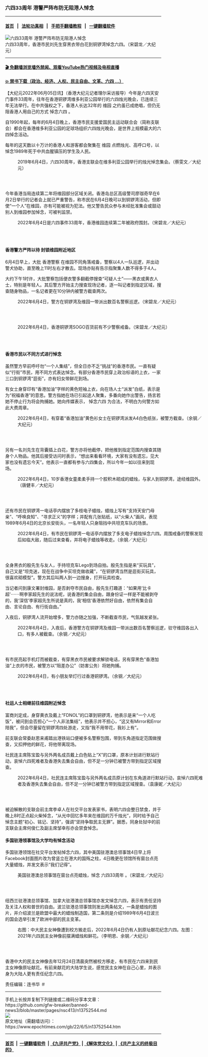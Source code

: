 ### 六四33周年 港警严阵布防无阻港人悼念
------------------------

#### [首页](https://github.com/gfw-breaker/banned-news3/blob/master/README.md) &nbsp;&nbsp;|&nbsp;&nbsp; [法轮功真相](https://github.com/begood0513/basic/blob/master/README.md)  &nbsp;&nbsp;|&nbsp;&nbsp; [手把手翻墙教程](https://github.com/gfw-breaker/guides/wiki)  &nbsp;&nbsp;|&nbsp;&nbsp; [一键翻墙软件](https://github.com/gfw-breaker/nogfw/blob/master/README.md)  



<div><img alt="六四33周年 港警严阵布防无阻港人悼念" class="attachment-djy_600_400 size-djy_600_400 wp-post-image" src="https://i.epochtimes.com/assets/uploads/2022/06/id13752556-flower001@1200x1200-600x400.jpeg"/>
<div class="caption">
 六四33周年，香港市民刘先生穿黑衣带白花到铜锣湾悼念六四。（宋碧龙／大纪元）
</div></div><hr/>

#### [ 🎬  免翻墙浏览墙外禁闻、观看YouTube热门视频及电视直播](https://github.com/gfw-breaker/HelloWorld)

#### [ 💥  禁书下载（政治、经济、人权、民主自由、文革、六四 ...）](https://github.com/gfw-breaker/books/blob/master/README.md)

<div><p>
 【大纪元2022年06月05日讯】（香港大纪元记者理尔采访报导）今年是六四天安门事件33周年，往年在香港铜锣湾维多利亚公园举行的六四烛光晚会，已连续三年无法举行。在中共强权之下，香港人长达32年的
 <ok href="https://www.epochtimes.com/gb/tag/%E7%BB%B4%E5%9B%AD.html">
  维园
 </ok>
 之约虽已成绝唱，但仍无阻香港人用自己的方式
 <ok href="https://www.epochtimes.com/gb/tag/%E6%82%BC%E5%BF%B5%E5%85%AD%E5%9B%9B.html">
  悼念六四
 </ok>
 。
</p>
<p>
 自1990年起，每年的6月4日晚上，香港市民支援爱国民主运动联合会（简称支联会）都会在香港维多利亚公园的足球场组织六四烛光晚会，是世界上规模最大的六四悼念活动。
</p>
<p>
 每年的这天数以十万计的香港人和游客都会聚集在
 <ok href="https://www.epochtimes.com/gb/tag/%E7%BB%B4%E5%9B%AD.html">
  维园
 </ok>
 点燃烛光、高呼口号，以悼念1989年死于中共血腥镇压的学生及人民。
</p>
<figure aria-describedby="caption-attachment-13752557" class="wp-caption aligncenter" id="attachment_13752557" style="width: 600px">
 <ok href="https://i.epochtimes.com/assets/uploads/2022/06/id13752557-20190604-64-Kiri-2-e1654389638284.jpg" target="_blank">
  <img alt="" class="size-large wp-image-13752557" src="https://i.epochtimes.com/assets/uploads/2022/06/id13752557-20190604-64-Kiri-2-600x400.jpg"/>
 </ok>
 <br/><figcaption class="wp-caption-text" id="caption-attachment-13752557">
  2019年6月4日，六四30周年，香港支联会在维多利亚公园举行的烛光悼念集会。（蔡雯文／大纪元）
 </figcaption><br/>
</figure><br/>
<p>
 今年香港当局连续第二年将维园部分区域关闭。香港岛总区高级警司廖珈奇早在6月2日举行的记者会上就已严重警告，称市民在6月4日晚可以到铜锣湾活动，但即使“一个人”在维园，亦有可能被视为犯法。他又警告民众参与未经批准集会或鼓动别人到维园参加悼念，可被判监禁。
</p>
<figure aria-describedby="caption-attachment-13752555" class="wp-caption aligncenter" id="attachment_13752555" style="width: 600px">
 <ok href="https://i.epochtimes.com/assets/uploads/2022/06/id13752555-victoria_park001@1200x1200.jpeg" target="_blank">
  <img alt="" class="size-large wp-image-13752555" src="https://i.epochtimes.com/assets/uploads/2022/06/id13752555-victoria_park001@1200x1200-600x400.jpeg"/>
 </ok>
 <br/><figcaption class="wp-caption-text" id="caption-attachment-13752555">
  2022年6月4日是六四事件33周年，香港维园连续第二年被政府围封。（宋碧龙／大纪元）
 </figcaption><br/>
</figure><br/>
<h4>
 香港警方严阵以待 封锁维园附近地区
</h4>
<p>
 6月4日早上，大批
 <ok href="https://www.epochtimes.com/gb/tag/%E9%A6%99%E6%B8%AF%E8%AD%A6%E5%AF%9F.html">
  香港警察
 </ok>
 在维园不同角落戒备，警察以4人一队巡逻，并出动警犬协助，直至晚上11时左右才散去。现场亦贴有告示指聚集人数不得多于4人。
</p>
<p>
 大约下午1时许，大批警察包括便衣警多翻截停搜查“可疑人士”——黑衣或黄衣人士，特别是年轻人。其后警方开始主力搜查现场记者，逐一叫记者到指定区域，搜查随身物品，一名记者更在10分钟内被警方截查两次。
</p>
<figure aria-describedby="caption-attachment-13752554" class="wp-caption aligncenter" id="attachment_13752554" style="width: 600px">
 <ok href="https://i.epochtimes.com/assets/uploads/2022/06/id13752554-abd095dc0f6a215766235ecb10c99282.jpeg" target="_blank">
  <img alt="" class="size-large wp-image-13752554" src="https://i.epochtimes.com/assets/uploads/2022/06/id13752554-abd095dc0f6a215766235ecb10c99282-600x400.jpeg"/>
 </ok>
 <br/><figcaption class="wp-caption-text" id="caption-attachment-13752554">
  2022年6月4日，警方在铜锣湾及维园一带派出数百名警察巡逻。（宋碧龙／大纪元）
 </figcaption><br/>
</figure><br/>
<figure aria-describedby="caption-attachment-13752553" class="wp-caption aligncenter" id="attachment_13752553" style="width: 600px">
 <ok href="https://i.epochtimes.com/assets/uploads/2022/06/id13752553-DSC_1187__1_@1200x1200.jpg" target="_blank">
  <img alt="" class="size-large wp-image-13752553" src="https://i.epochtimes.com/assets/uploads/2022/06/id13752553-DSC_1187__1_@1200x1200-600x400.jpg"/>
 </ok>
 <br/><figcaption class="wp-caption-text" id="caption-attachment-13752553">
  2022年6月4日，香港铜锣湾SOGO百货前有不少警察戒备。（宋碧龙／大纪元）
 </figcaption><br/>
</figure><br/>
<h4>
 香港市民以不同方式进行悼念
</h4>
<p>
 虽然警方早前呼吁勿“一个人集结”，但全日亦不乏“挑战”的香港市民。一直有疑似“行街”市民，用不同方式表达悼念。有部分香港市民穿上政治标语的上衣，一家三口到铜锣湾“逛街”，亦有妇女带鲜花到场。
</p>
<p>
 有女士身穿印有“香港加油”字样的黄色短袖上衣，向在场人士“派发”白纸，表示是为“祝福香港”的意思。警方指她在场已引起途人聚集，多番向她作出警告，扬言若她不停止行为将会拘捕她。她向传媒表示，
 <ok href="https://www.epochtimes.com/gb/tag/%E6%82%BC%E5%BF%B5%E5%85%AD%E5%9B%9B.html">
  悼念六四
 </ok>
 为合法，不明白为何警方如此大费周章。
</p>
<figure aria-describedby="caption-attachment-13752552" class="wp-caption aligncenter" id="attachment_13752552" style="width: 600px">
 <ok href="https://i.epochtimes.com/assets/uploads/2022/06/id13752552-8d904ef9339a654d02c1838e97a8f7fc.jpeg" target="_blank">
  <img alt="" class="size-large wp-image-13752552" src="https://i.epochtimes.com/assets/uploads/2022/06/id13752552-8d904ef9339a654d02c1838e97a8f7fc-600x400.jpeg"/>
 </ok>
 <br/><figcaption class="wp-caption-text" id="caption-attachment-13752552">
  2022年6月4日，有穿着“香港加油”黄色衫女士在铜锣湾派发A4白色纸张，被警方截查。（余钢／大纪元）
 </figcaption><br/>
</figure><br/>
<p>
 另有一名刘先生在背囊插上白花，警方亦将他截停，把他推到指定范围内搜查其随身个人物品。他其后接受访问时表示，“想出来看看环境，大家有没有遗忘，见大家也没有遗忘今天”。他表示一直都有参与六四集会，所以今年一如以往来到现场。
</p>
<figure aria-describedby="caption-attachment-13752551" class="wp-caption aligncenter" id="attachment_13752551" style="width: 600px">
 <ok href="https://i.epochtimes.com/assets/uploads/2022/06/id13752551-2022_64-2@1200x1200.jpg" target="_blank">
  <img alt="" class="size-large wp-image-13752551" src="https://i.epochtimes.com/assets/uploads/2022/06/id13752551-2022_64-2@1200x1200-600x400.jpg"/>
 </ok>
 <br/><figcaption class="wp-caption-text" id="caption-attachment-13752551">
  2022年6月4日，10岁香港女童柔柔手持一个胶积木砌成的蜡烛，与家人到铜锣湾，途经维园外。（唐健丰／大纪元）
 </figcaption><br/>
</figure><br/>
<p>
 还有市民在铜锣湾一电话亭内摆放了多枝电子蜡烛，蜡烛上写有“支持天安门母亲”、“呼唤良知”、“寻求正义”的字样；并配有几张贴纸，以“火柴人”画风，表现1989年6月4日的北京长安街头，一名年轻人只身阻挡中共坦克车队的场景。
</p>
<figure aria-describedby="caption-attachment-13752550" class="wp-caption aligncenter" id="attachment_13752550" style="width: 600px">
 <ok href="https://i.epochtimes.com/assets/uploads/2022/06/id13752550-c4312fa67eb4911b39cacf13@1200x1200.jpg" target="_blank">
  <img alt="" class="size-large wp-image-13752550" src="https://i.epochtimes.com/assets/uploads/2022/06/id13752550-c4312fa67eb4911b39cacf13@1200x1200-600x400.jpg"/>
 </ok>
 <br/><figcaption class="wp-caption-text" id="caption-attachment-13752550">
  2022年6月4日，有市民在铜锣湾一电话亭内摆放了多支电子蜡烛悼念六四。周围戒备的警察发现后如临大敌，随后过来查看，并将电子蜡烛等收走。（余钢／大纪元）
 </figcaption><br/>
</figure><br/>
<p>
 全身黑衣的殷先生与友人，手持坦克车Lego到场自拍。殷先生指是来“买玩具”，自己又是“坦克迷，现在在战争中买坦克做收藏”，“在铜锣湾当然是逛街买玩具，很喜欢砌模型”。警方其后叫两人到一边搜身，打开玩具检查。
</p>
<p>
 当记者问到康文署封维园，是否剥夺市民自由，殷先生打趣道：“如果用‘比卡超’⋯⋯啊李家超先生的说法呢，说香港的集会自由，跟身份证一样是不能被剥夺的，我‘深信’李家超先生所说是真的，我‘相信’香港依然好自由，依然有集会自由、言论自由、有行街自由。”
</p>
<p>
 入夜后，铜锣湾人流开始增多，警力亦随之加强，不断截查市民，气氛越发紧张。
</p>
<figure aria-describedby="caption-attachment-13752549" class="wp-caption aligncenter" id="attachment_13752549" style="width: 600px">
 <ok href="https://i.epochtimes.com/assets/uploads/2022/06/id13752549-20220604_210237@1200x1200.jpg" target="_blank">
  <img alt="" class="size-large wp-image-13752549" src="https://i.epochtimes.com/assets/uploads/2022/06/id13752549-20220604_210237@1200x1200-600x400.jpg"/>
 </ok>
 <br/><figcaption class="wp-caption-text" id="caption-attachment-13752549">
  2022年6月4日，入夜后，香港警方在铜锣湾及维园一带派出数百名警察巡逻，驻守维园各出入口，有多人被截查。（余钢／大纪元）
 </figcaption><br/>
</figure><br/>
<p>
 有市民亮起手机灯而被截查，有穿黑衣市民被要求解锁电话，另有穿黑色“香港加油”上衣的市民，被警方以“阻差办公”（妨害公务）将她拘捕。
</p>
<figure aria-describedby="caption-attachment-13752548" class="wp-caption aligncenter" id="attachment_13752548" style="width: 600px">
 <ok href="https://i.epochtimes.com/assets/uploads/2022/06/id13752548-7d312cecbf89a34a69de5126@1200x1200.jpg" target="_blank">
  <img alt="" class="size-large wp-image-13752548" src="https://i.epochtimes.com/assets/uploads/2022/06/id13752548-7d312cecbf89a34a69de5126@1200x1200-600x400.jpg"/>
 </ok>
 <br/><figcaption class="wp-caption-text" id="caption-attachment-13752548">
  2022年6月4日，有小朋友举灯行过香港铜锣湾。（余钢／大纪元）
 </figcaption><br/>
</figure><br/>
<h4>
 社运人士相继前往维园附近悼念
</h4>
<p>
 富商刘定成，身穿黄衣及戴上“FDNOL”的口罩到铜锣湾，他表示是来“一个人吃饭”，被问到会否担心“一个人非法集结”，他表示并不担心，“这又有Mirror和Error陪我”，但会尽量留在铜锣湾四处游走，又指“我不用带花，我衫上有”。
</p>
<p>
 前支联会常委赵恩来甫踏出港铁站口便被多名警察包围，带到东角道指定范围做搜查，又扣押他的鲜花，将他带离现场。
</p>
<p>
 社民连主席陈宝盈与另外两名成员戴上白色贴上“X”的口罩，原本计划进行默站行动，哀悼六四死难者及香港失去集会自由，但不足一分钟已被警方带到指定区域搜查。
</p>
<p>
</p>
<figure aria-describedby="caption-attachment-13752547" class="wp-caption aligncenter" id="attachment_13752547" style="width: 600px">
 <ok href="https://i.epochtimes.com/assets/uploads/2022/06/id13752547-0cb5b65b3c1661f8e71dc744f7d4c45c.jpg" target="_blank">
  <img alt="" class="size-large wp-image-13752547" src="https://i.epochtimes.com/assets/uploads/2022/06/id13752547-0cb5b65b3c1661f8e71dc744f7d4c45c-600x400.jpg"/>
 </ok>
 <br/><figcaption class="wp-caption-text" id="caption-attachment-13752547">
  2022年6月4日，社民连主席陈宝盈与另外两名成员原计划在东角道进行默站行动，哀悼六四死难者及香港失去集会自由，但不足一分钟已被警方带到指定区域搜查。（袁康妮／大纪元）
 </figcaption><br/>
</figure><br/>
<p>
 被迫解散的支联会前主席李卓人在社交平台发表家书，表明六四会整日禁食，并于晚上8时正点起火柴悼念，“从光中回忆多年来在维园的万千烛光”，同时给予自己悼念主题“初心、铭记、坚持”，强调“坚持争取民主无罪”。据悉，同身处狱中的前支联会主席何俊仁及副主席邹幸彤亦会禁食悼念。
</p>
<h4>
 多国驻港领事馆及大学均有悼念活动
</h4>
<p>
 多国驻港领馆在社交平台发帖悼念六四，其中美国驻港澳总领事馆4日早上将Facebook封面图片改为曾竖立在港大的国殇之柱，4日晚更在领馆所有窗台点亮大量蜡烛，并发文表示“我们记得”。
</p>
<figure aria-describedby="caption-attachment-13752546" class="wp-caption aligncenter" id="attachment_13752546" style="width: 600px">
 <ok href="https://i.epochtimes.com/assets/uploads/2022/06/id13752546-b7aa9d2602e39058c6935f31309ee835.jpg" target="_blank">
  <img alt="" class="size-large wp-image-13752546" src="https://i.epochtimes.com/assets/uploads/2022/06/id13752546-b7aa9d2602e39058c6935f31309ee835-600x400.jpg"/>
 </ok>
 <br/><figcaption class="wp-caption-text" id="caption-attachment-13752546">
  美国驻港澳总领事馆在窗台点亮蜡烛，悼念
  <ok href="https://www.epochtimes.com/gb/tag/%E5%85%AD%E5%9B%9B33%E5%91%A8%E5%B9%B4.html">
   六四33周年
  </ok>
  。（宋碧龙／大纪元）
 </figcaption><br/>
</figure><br/>
<p>
 纽西兰驻港澳总领事馆、加拿大驻港澳总领事馆亦发文悼念六四，表示有责任坚持及关注人权和普世的自由。波兰驻港总领事馆则发出两条帖文，一条是蜡烛的图片，并介绍波兰是欧盟中最大的蜡烛制造国，第二条则是介绍1989年6月4日波兰的国会选举引发了欧洲中部的民主变革。
</p>
<figure aria-describedby="caption-attachment-13752545" class="wp-caption aligncenter" id="attachment_13752545" style="width: 600px">
 <ok href="https://i.epochtimes.com/assets/uploads/2022/06/id13752545-f85dd80b556fd5139f9347718de1af6b.jpg" target="_blank">
  <img alt="" class="size-large wp-image-13752545" src="https://i.epochtimes.com/assets/uploads/2022/06/id13752545-f85dd80b556fd5139f9347718de1af6b-600x400.jpg"/>
 </ok>
 <br/><figcaption class="wp-caption-text" id="caption-attachment-13752545">
  右图：中大民主女神像遭到校方搬走后，2022年6月4日仍有人到原址献花纪念六四。左图：2021年六四民主女神像前摆满蜡烛和鲜花。（李明恩、余钢／大纪元）
 </figcaption><br/>
</figure><br/>
<p>
 香港中大的民主女神像去年12月24日清晨突然被校方移走，有市民在六四来到民主女神像原址献花。有前来献花的大陆学生说，感觉民主女神在自己心里，并表示身为大陆人更有责任纪念六四。
</p>
<p>
</p>
<p>
 责任编辑：连书华 ＃
</p>
</div>
<hr/>
手机上长按并复制下列链接或二维码分享本文章：<br/>
https://github.com/gfw-breaker/banned-news3/blob/master/pages/nsc413/n13752544.md <br/>
<a href='https://github.com/gfw-breaker/banned-news3/blob/master/pages/nsc413/n13752544.md'><img src='https://github.com/gfw-breaker/banned-news3/blob/master/pages/nsc413/n13752544.md.png'/></a> <br/>
原文地址（需翻墙访问）：https://www.epochtimes.com/gb/22/6/5/n13752544.htm


------------------------
#### [首页](https://github.com/gfw-breaker/banned-news3/blob/master/README.md) &nbsp;|&nbsp; [一键翻墙软件](https://github.com/gfw-breaker/nogfw/blob/master/README.md) &nbsp;| [《九评共产党》](https://github.com/gfw-breaker/9ping.md/blob/master/README.md#九评之一评共产党是什么) | [《解体党文化》](https://github.com/gfw-breaker/jtdwh.md/blob/master/README.md) | [《共产主义的终极目的》](https://github.com/gfw-breaker/gczydzjmd.md/blob/master/README.md)


<img src='http://gfw-breaker.win/banned-news3/pages/nsc413/n13752544.md' width='0px' height='0px'/>